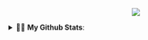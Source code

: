 <p align="center" 
  <a href="https://https://github.com/ElegantAnkster">
      <img src="https://capsule-render.vercel.app/api?type=waving&color=timeGradient&height=240&section=header&text=𝐇𝐢, 𝐖𝐞𝐥𝐜𝐨𝐦𝐞 𝐭𝐨 Ankster'𝐬 𝐆𝐢𝐭𝐡𝐮𝐛!%F0%9F%A5%B0&fontSize=36&animation=fadeIn&fontAlignY=36">
  </a>
  <br> 
</p>

<details> <!--<details>-->
<summary> 🙋‍♀️ <b>My Github Stats</b>: </summary>
<br>
<p align = "center">  
   <a href="https://https://github.com/ElegantAnkster" class="rich-diff-level-one">
    <img src="https://github-readme-stats.vercel.app/api?username=ElegantAnkster&hide_title=true&show_icons=true&icon_color=333&title_color=333&text_color=777&count_private=true&include_all_commits=true">
    <![Minji's Stats](https://github-readme-stats.vercel.app/api?username=minji-o-j&hide_title=true&show_icons=true&icon_color=333&title_color=333&text_color=777&count_private=true&include_all_commits=true)>
  </a> 
</p> 
</details>
<!-- <img align="right" src="https://github-readme-stats.vercel.app/api?username=ElegantAnkster&show_icons=true&hide_title=true" /> -->
<!--
**ElegantAnkster/ElegantAnkster** is a ✨ _special_ ✨ repository because its `README.md` (this file) appears on your GitHub profile.

Here are some ideas to get you started:

- 🔭 I’m currently working on ...
- 🌱 I’m currently learning ...
- 👯 I’m looking to collaborate on ...
- 🤔 I’m looking for help with ...
- 💬 Ask me about ...
- 📫 How to reach me: ...
- 😄 Pronouns: ...
- ⚡ Fun fact: ...
-->
          
